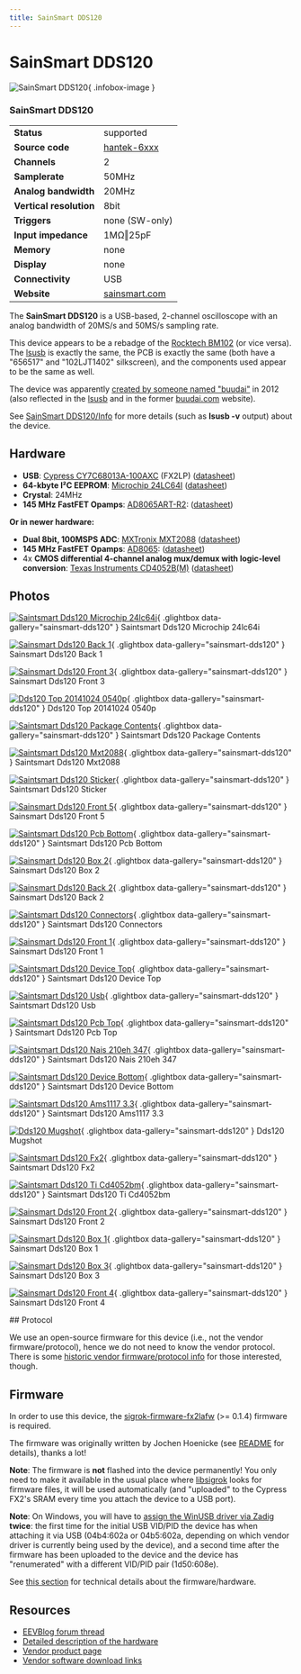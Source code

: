 ```yaml
---
title: SainSmart DDS120
---
```


# SainSmart DDS120

<div class="infobox" markdown>

![SainSmart DDS120](./img/Saintsmart_dds120_microchip_24lc64i.jpg){ .infobox-image }

### SainSmart DDS120

| | |
|---|---|
| **Status** | supported |
| **Source code** | [hantek-6xxx](https://github.com/OpenTraceLab/OpenTraceCapture/tree/main/src/hardware/hantek-6xxx) |
| **Channels** | 2 |
| **Samplerate** | 50MHz |
| **Analog bandwidth** | 20MHz |
| **Vertical resolution** | 8bit |
| **Triggers** | none (SW-only) |
| **Input impedance** | 1MΩ‖25pF |
| **Memory** | none |
| **Display** | none |
| **Connectivity** | USB |
| **Website** | [sainsmart.com](http://www.sainsmart.com/sainsmart-dds-120-20m-50m-s-virtual-oscilloscope-silver.html) |

</div>

The **SainSmart DDS120** is a USB-based, 2-channel oscilloscope with an analog bandwidth of 20MS/s and 50MS/s sampling rate.

This device appears to be a rebadge of the [Rocktech BM102](https://sigrok.org/wiki/Rocktech_BM102) (or vice versa). The [lsusb](https://sigrok.org/wiki/SainSmart_DDS120/Info) is exactly the same, the PCB is exactly the same (both have a "656517" and "102LJT1402" silkscreen), and the components used appear to be the same as well.

The device was apparently [created by someone named "buudai"](https://translate.google.de/translate?sl=auto&tl=en&js=y&prev=_t&hl=en&ie=UTF-8&u=https%3A%2F%2Fweb.archive.org%2Fweb%2F20140520231246%2Fhttp%3A%2F%2Fbbs.21ic.com%2Ficview-350047-1-1.html&edit-text=&act=url) in 2012 (also reflected in the [lsusb](https://sigrok.org/wiki/SainSmart_DDS120/Info) and in the former [buudai.com](https://web.archive.org/web/20130403082149/http://www.buudai.com/) website).

See [SainSmart DDS120/Info](https://sigrok.org/wiki/SainSmart_DDS120/Info) for more details (such as **lsusb -v** output) about the device.

## Hardware
- **USB**: [Cypress CY7C68013A-100AXC](http://www.cypress.com/documentation/datasheets/cy7c68013a-cy7c68014a-cy7c68015a-cy7c68016a-ez-usb-fx2lp-usb) (FX2LP) ([datasheet](http://www.cypress.com/file/138911/download))
- **64-kbyte I²C EEPROM**: [Microchip 24LC64I](http://www.microchip.com/wwwproducts/Devices.aspx?dDocName=en010831) ([datasheet](http://ww1.microchip.com/downloads/en/DeviceDoc/21189f.pdf))
- **Crystal**: 24MHz
- **145 MHz FastFET Opamps**: [AD8065ART-R2](http://www.analog.com/en/products/amplifiers/operational-amplifiers/jfet-input-amplifiers/ad8065.html#product-overview): ([datasheet](http://www.analog.com/static/imported-files/data_sheets/AD8065_8066.pdf))

**Or in newer hardware:**

- **Dual 8bit, 100MSPS ADC**: [MXTronix MXT2088](https://translate.google.com/translate?hl=en&sl=zh-CN&tl=en&u=http%3A%2F%2Fwww.mxtronics.com%2Fn107%2Fn124%2Fn181%2Fn184%2Fc692%2Fcontent.html) ([datasheet](http://www.mxtronics.com/n107/n124/n181/n184/c692/attr/2630.pdf))
- **145 MHz FastFET Opamps**: [AD8065](http://www.analog.com/en/products/amplifiers/operational-amplifiers/jfet-input-amplifiers/ad8065.html#product-overview): ([datasheet](http://www.analog.com/static/imported-files/data_sheets/AD8065_8066.pdf))
- 4x **CMOS differential 4-channel analog mux/demux with logic-level conversion**: [Texas Instruments CD4052B(M)](http://www.ti.com/product/cd4052b/description) ([datasheet](http://www.ti.com/lit/gpn/cd4052b))

## Photos

<div class="photo-grid" markdown>

[![Saintsmart Dds120 Microchip 24lc64i](./img/Saintsmart_dds120_microchip_24lc64i.jpg)](./img/Saintsmart_dds120_microchip_24lc64i.jpg "Saintsmart Dds120 Microchip 24lc64i"){ .glightbox data-gallery="sainsmart-dds120" }
<span class="caption">Saintsmart Dds120 Microchip 24lc64i</span>

[![Sainsmart Dds120 Back 1](./img/Sainsmart_dds120_back_1.jpg)](./img/Sainsmart_dds120_back_1.jpg "Sainsmart Dds120 Back 1"){ .glightbox data-gallery="sainsmart-dds120" }
<span class="caption">Sainsmart Dds120 Back 1</span>

[![Sainsmart Dds120 Front 3](./img/Sainsmart_dds120_front_3.jpg)](./img/Sainsmart_dds120_front_3.jpg "Sainsmart Dds120 Front 3"){ .glightbox data-gallery="sainsmart-dds120" }
<span class="caption">Sainsmart Dds120 Front 3</span>

[![Dds120 Top 20141024 0540p](./img/DDS120_Top_20141024_0540p.jpg)](./img/DDS120_Top_20141024_0540p.jpg "Dds120 Top 20141024 0540p"){ .glightbox data-gallery="sainsmart-dds120" }
<span class="caption">Dds120 Top 20141024 0540p</span>

[![Saintsmart Dds120 Package Contents](./img/Saintsmart_dds120_package_contents.jpg)](./img/Saintsmart_dds120_package_contents.jpg "Saintsmart Dds120 Package Contents"){ .glightbox data-gallery="sainsmart-dds120" }
<span class="caption">Saintsmart Dds120 Package Contents</span>

[![Saintsmart Dds120 Mxt2088](./img/Saintsmart_dds120_mxt2088.jpg)](./img/Saintsmart_dds120_mxt2088.jpg "Saintsmart Dds120 Mxt2088"){ .glightbox data-gallery="sainsmart-dds120" }
<span class="caption">Saintsmart Dds120 Mxt2088</span>

[![Saintsmart Dds120 Sticker](./img/Saintsmart_dds120_sticker.jpg)](./img/Saintsmart_dds120_sticker.jpg "Saintsmart Dds120 Sticker"){ .glightbox data-gallery="sainsmart-dds120" }
<span class="caption">Saintsmart Dds120 Sticker</span>

[![Sainsmart Dds120 Front 5](./img/Sainsmart_dds120_front_5.jpg)](./img/Sainsmart_dds120_front_5.jpg "Sainsmart Dds120 Front 5"){ .glightbox data-gallery="sainsmart-dds120" }
<span class="caption">Sainsmart Dds120 Front 5</span>

[![Saintsmart Dds120 Pcb Bottom](./img/Saintsmart_dds120_pcb_bottom.jpg)](./img/Saintsmart_dds120_pcb_bottom.jpg "Saintsmart Dds120 Pcb Bottom"){ .glightbox data-gallery="sainsmart-dds120" }
<span class="caption">Saintsmart Dds120 Pcb Bottom</span>

[![Sainsmart Dds120 Box 2](./img/Sainsmart_dds120_box_2.jpg)](./img/Sainsmart_dds120_box_2.jpg "Sainsmart Dds120 Box 2"){ .glightbox data-gallery="sainsmart-dds120" }
<span class="caption">Sainsmart Dds120 Box 2</span>

[![Sainsmart Dds120 Back 2](./img/Sainsmart_dds120_back_2.jpg)](./img/Sainsmart_dds120_back_2.jpg "Sainsmart Dds120 Back 2"){ .glightbox data-gallery="sainsmart-dds120" }
<span class="caption">Sainsmart Dds120 Back 2</span>

[![Saintsmart Dds120 Connectors](./img/Saintsmart_dds120_connectors.jpg)](./img/Saintsmart_dds120_connectors.jpg "Saintsmart Dds120 Connectors"){ .glightbox data-gallery="sainsmart-dds120" }
<span class="caption">Saintsmart Dds120 Connectors</span>

[![Sainsmart Dds120 Front 1](./img/Sainsmart_dds120_front_1.jpg)](./img/Sainsmart_dds120_front_1.jpg "Sainsmart Dds120 Front 1"){ .glightbox data-gallery="sainsmart-dds120" }
<span class="caption">Sainsmart Dds120 Front 1</span>

[![Saintsmart Dds120 Device Top](./img/Saintsmart_dds120_device_top.jpg)](./img/Saintsmart_dds120_device_top.jpg "Saintsmart Dds120 Device Top"){ .glightbox data-gallery="sainsmart-dds120" }
<span class="caption">Saintsmart Dds120 Device Top</span>

[![Saintsmart Dds120 Usb](./img/Saintsmart_dds120_usb.jpg)](./img/Saintsmart_dds120_usb.jpg "Saintsmart Dds120 Usb"){ .glightbox data-gallery="sainsmart-dds120" }
<span class="caption">Saintsmart Dds120 Usb</span>

[![Saintsmart Dds120 Pcb Top](./img/Saintsmart_dds120_pcb_top.jpg)](./img/Saintsmart_dds120_pcb_top.jpg "Saintsmart Dds120 Pcb Top"){ .glightbox data-gallery="sainsmart-dds120" }
<span class="caption">Saintsmart Dds120 Pcb Top</span>

[![Saintsmart Dds120 Nais 210eh 347](./img/Saintsmart_dds120_nais_210eh_347.jpg)](./img/Saintsmart_dds120_nais_210eh_347.jpg "Saintsmart Dds120 Nais 210eh 347"){ .glightbox data-gallery="sainsmart-dds120" }
<span class="caption">Saintsmart Dds120 Nais 210eh 347</span>

[![Saintsmart Dds120 Device Bottom](./img/Saintsmart_dds120_device_bottom.jpg)](./img/Saintsmart_dds120_device_bottom.jpg "Saintsmart Dds120 Device Bottom"){ .glightbox data-gallery="sainsmart-dds120" }
<span class="caption">Saintsmart Dds120 Device Bottom</span>

[![Saintsmart Dds120 Ams1117 3.3](./img/Saintsmart_dds120_ams1117-3.3.jpg)](./img/Saintsmart_dds120_ams1117-3.3.jpg "Saintsmart Dds120 Ams1117 3.3"){ .glightbox data-gallery="sainsmart-dds120" }
<span class="caption">Saintsmart Dds120 Ams1117 3.3</span>

[![Dds120 Mugshot](./img/Dds120_mugshot.jpg)](./img/Dds120_mugshot.png "Dds120 Mugshot"){ .glightbox data-gallery="sainsmart-dds120" }
<span class="caption">Dds120 Mugshot</span>

[![Saintsmart Dds120 Fx2](./img/Saintsmart_dds120_fx2.jpg)](./img/Saintsmart_dds120_fx2.jpg "Saintsmart Dds120 Fx2"){ .glightbox data-gallery="sainsmart-dds120" }
<span class="caption">Saintsmart Dds120 Fx2</span>

[![Saintsmart Dds120 Ti Cd4052bm](./img/Saintsmart_dds120_ti_cd4052bm.jpg)](./img/Saintsmart_dds120_ti_cd4052bm.jpg "Saintsmart Dds120 Ti Cd4052bm"){ .glightbox data-gallery="sainsmart-dds120" }
<span class="caption">Saintsmart Dds120 Ti Cd4052bm</span>

[![Sainsmart Dds120 Front 2](./img/Sainsmart_dds120_front_2.jpg)](./img/Sainsmart_dds120_front_2.jpg "Sainsmart Dds120 Front 2"){ .glightbox data-gallery="sainsmart-dds120" }
<span class="caption">Sainsmart Dds120 Front 2</span>

[![Sainsmart Dds120 Box 1](./img/Sainsmart_dds120_box_1.jpg)](./img/Sainsmart_dds120_box_1.jpg "Sainsmart Dds120 Box 1"){ .glightbox data-gallery="sainsmart-dds120" }
<span class="caption">Sainsmart Dds120 Box 1</span>

[![Sainsmart Dds120 Box 3](./img/Sainsmart_dds120_box_3.jpg)](./img/Sainsmart_dds120_box_3.jpg "Sainsmart Dds120 Box 3"){ .glightbox data-gallery="sainsmart-dds120" }
<span class="caption">Sainsmart Dds120 Box 3</span>

[![Sainsmart Dds120 Front 4](./img/Sainsmart_dds120_front_4.jpg)](./img/Sainsmart_dds120_front_4.jpg "Sainsmart Dds120 Front 4"){ .glightbox data-gallery="sainsmart-dds120" }
<span class="caption">Sainsmart Dds120 Front 4</span>

</div>
## Protocol

We use an open-source firmware for this device (i.e., not the vendor firmware/protocol), hence we do not need to know the vendor protocol. There is some [historic vendor firmware/protocol info](https://sigrok.org/wiki/SainSmart_DDS120/Info#Vendor_firmware) for those interested, though.

## Firmware

In order to use this device, the [sigrok-firmware-fx2lafw](https://sigrok.org/wiki/Fx2lafw) (>= 0.1.4) firmware is required.

The firmware was originally written by Jochen Hoenicke (see [README](http://sigrok.org/gitweb/?p=sigrok-firmware-fx2lafw.git;a=blob;f=README) for details), thanks a lot!

**Note**: The firmware is **not** flashed into the device permanently! You only need to make it available in the usual place where [libsigrok](https://sigrok.org/wiki/Libsigrok) looks for firmware files, it will be used automatically (and "uploaded" to the Cypress FX2's SRAM every time you attach the device to a USB port).

**Note**: On Windows, you will have to [assign the WinUSB driver via Zadig](https://sigrok.org/wiki/Windows#Device_specific_USB_driver) **twice**: the first time for the initial USB VID/PID the device has when attaching it via USB (04b4:602a or 04b5:602a, depending on which vendor driver is currently being used by the device), and a second time after the firmware has been uploaded to the device and the device has "renumerated" with a different VID/PID pair (1d50:608e).

See [this section](https://sigrok.org/wiki/SainSmart_DDS120/Info#Open-source_firmware_details) for technical details about the firmware/hardware.

## Resources
- [EEVBlog forum thread](http://www.eevblog.com/forum/testgear/sainsmart-dds120-usb-oscilloscope-(buudai-bm102)/)
- [Detailed description of the hardware](http://www.360customs.de/en/2014/10/usb-oszilloskop-sainsmart-dds120-2-kanal-20mhz-50msps-buudairocktech-bm102/)
- [Vendor product page](http://www.sainsmart.com/sainsmart-dds-120-20m-50m-s-virtual-oscilloscope-silver.html)
- [Vendor software download links](https://www.eevblog.com/forum/testgear/saintsmart-dds120-software-download/msg818124/#msg818124)

